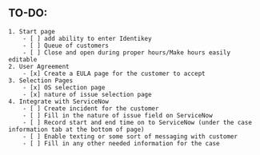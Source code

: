 ## TO-DO:
	1. Start page
		- [ ] add ability to enter Identikey
		- [ ] Queue of customers
		- [ ] Close and open during proper hours/Make hours easily editable
	2. User Agreement
		- [x] Create a EULA page for the customer to accept
	3. Selection Pages
		- [x] OS selection page
		- [x] nature of issue selection page
	4. Integrate with ServiceNow
		- [ ] Create incident for the customer
		- [ ] Fill in the nature of issue field on ServiceNow
		- [ ] Record start and end time on to ServiceNow (under the case information tab at the bottom of page)
		- [ ] Enable texting or some sort of messaging with customer
		- [ ] Fill in any other needed information for the case